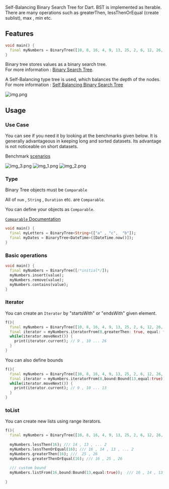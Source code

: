 Self-Balancing Binary Search Tree for Dart. BST is implemented as Iterable. There are many operations such as greaterThen, lessThenOrEqual (create sublist), max , min etc.

## Features

````dart
void main() {
  final myNumbers = BinaryTree([10, 8, 16, 4, 9, 13, 25, 2, 6, 12, 26, 14, 18]);
}
````

Binary tree stores values as a binary search tree.<br>
For more information : [Binary Search Tree](https://en.wikipedia.org/wiki/Binary_search_tree).

A Self-Balancing type tree is used, which balances the depth of the nodes.<br>
For more information : [Self Balancing Binary Search Tree](https://en.wikipedia.org/wiki/Self-balancing_binary_search_tree)

![img.png](https://github.com/Mehmetyaz/binary_tree/blob/master/benchmark/charts/chart.png)


## Usage


### Use Case

You can see if you need it by looking at the benchmarks given below. It is generally advantageous in keeping long and sorted datasets. Its advantage is not noticeable on short datasets.

Benchmark [scenarios](https://github.com/Mehmetyaz/binary_tree/tree/master/benchmark)

![img_3.png](https://github.com/Mehmetyaz/binary_tree/blob/master/benchmark/charts/contains.png)
![img_1.png](https://github.com/Mehmetyaz/binary_tree/blob/master/benchmark/charts/insert2.png)
![img_2.png](https://github.com/Mehmetyaz/binary_tree/blob/master/benchmark/charts/remove.png)



### Type
Binary Tree objects must be ``Comparable``

All of `num` , `String` , ``Duration`` etc. are `Comparable`.

You can define your objects as ``Comparable``.

[``Comparable`` Documentation](https://api.flutter.dev/flutter/dart-core/Comparable-class.html)

````dart
void main() {
  final myLetters = BinaryTree<String>(["a" , "c",  "b"]);
  final myDates = BinaryTree<DateTime>([DateTime.now()]);
}
````

### Basic operations

```dart
void main() {
  final myNumbers = BinaryTree([/*initial*/]);
  myNumbers.insert(value);
  myNumbers.remove(value);
  myNumbers.contains(value);
}
```

### Iterator

You can create an ``Iterator`` by "startsWith" or "endsWith" given element.

````dart
f(){
  final myNumbers = BinaryTree([10, 8, 16, 4, 9, 13, 25, 2, 6, 12, 26, 14, 18]);
  final iterator = myNumbers.iteratorFrom(8,greaterThen: true, equal: false); // defaults
  while(iterator.moveNext()) {
    print(iterator.current); // 9 , 10 ... 26
  }
}
````

You can also define bounds

````dart
f(){
  final myNumbers = BinaryTree([10, 8, 16, 4, 9, 13, 25, 2, 6, 12, 26, 14, 18]);
  final iterator = myNumbers.iteratorFrom(8,bound:Bound(13,equal:true));
  while(iterator.moveNext()) {
    print(iterator.current); // 9 , 10 ... 13
  }
}
````


### toList

You can create new lists using range iterators.

````dart
f(){
  final myNumbers = BinaryTree([10, 8, 16, 4, 9, 13, 25, 2, 6, 12, 26, 14, 18]);
  
  myNumbers.lessThen(16); /// 14 , 13 , ... 2
  myNumbers.lessThenOrEqual(16); /// 16 , 14 , 13 , ... 2
  myNumbers.greaterThen(16); ///  25 , 26
  myNumbers.greaterThenOrEqual(16); /// 16 , 25 , 26
  
  /// custom bound
  myNumbers.listFrom(16,bound:Bound(13,equal:true));  /// 16 , 14 , 13
  
}
````
